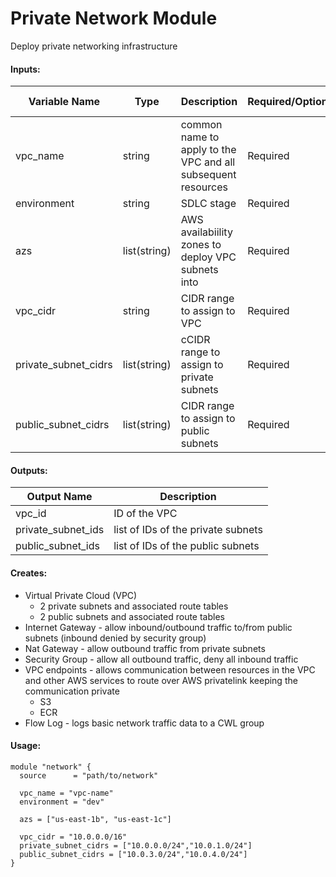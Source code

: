 # Private Network Module
Deploy private networking infrastructure

#### Inputs:
| Variable Name | Type | Description | Required/Optional | Default Value |
|-------------|-------------|-------------|-------------|-------------|
| vpc_name | string | common name to apply to the VPC and all subsequent resources | Required | none |
| environment | string | SDLC stage | Required | none |
| azs | list(string) | AWS availabiility zones to deploy VPC subnets into | Required | none |
| vpc_cidr | string | CIDR range to assign to VPC | Required | none |
| private_subnet_cidrs | list(string) | cCIDR range to assign to private subnets | Required | none |
| public_subnet_cidrs | list(string) | CIDR range to assign to public subnets | Required | none |

#### Outputs: 
| Output Name | Description |
|-------------|-------------|
| vpc_id | ID of the VPC |
| private_subnet_ids | list of IDs of the private subnets |
| public_subnet_ids | list of IDs of the public subnets |

#### Creates:
* Virtual Private Cloud (VPC) 
  * 2 private subnets and associated route tables
  * 2 public subnets and associated route tables
* Internet Gateway - allow inbound/outbound traffic to/from public subnets (inbound denied by security group)
* Nat Gateway - allow outbound traffic from private subnets
* Security Group - allow all outbound traffic, deny all inbound traffic
* VPC endpoints - allows communication between resources in the VPC and other AWS services to route over AWS privatelink keeping the communication private
  * S3
  * ECR
* Flow Log - logs basic network traffic data to a CWL group

#### Usage:
```
module "network" {
  source      = "path/to/network"

  vpc_name = "vpc-name"
  environment = "dev"

  azs = ["us-east-1b", "us-east-1c"]

  vpc_cidr = "10.0.0.0/16"
  private_subnet_cidrs = ["10.0.0.0/24","10.0.1.0/24"]
  public_subnet_cidrs = ["10.0.3.0/24","10.0.4.0/24"]
}
```
